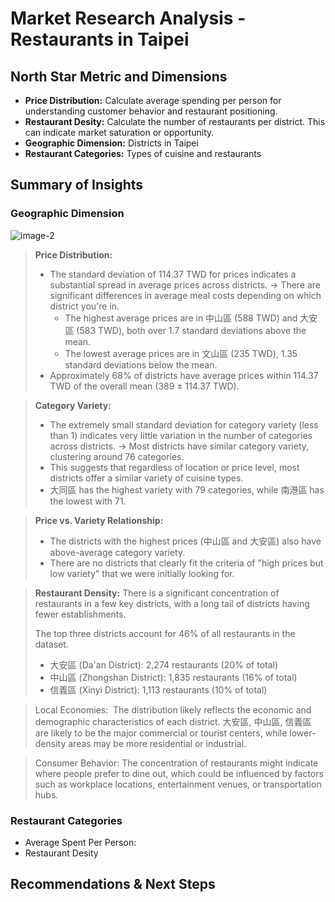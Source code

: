 # Market Research Analysis - Restaurants in Taipei



## North Star Metric and Dimensions
- **Price Distribution:** Calculate average spending per person for understanding customer behavior and restaurant positioning.
- **Restaurant Desity:** Calculate the number of restaurants per district. This can indicate market saturation or opportunity.
- **Geographic Dimension:** Districts in Taipei
- **Restaurant Categories:** Types of cuisine and restaurants
   

## Summary of Insights

### Geographic Dimension
 
![image-2](https://github.com/user-attachments/assets/85631ff2-38c5-4531-846a-d1f7283dcce9)

> **Price Distribution:**
> 
> - The standard deviation of 114.37 TWD for prices indicates a substantial spread in average prices across districts. → There are significant differences in average meal costs depending on which district you're in.
>     - The highest average prices are in 中山區 (588 TWD) and 大安區 (583 TWD), both over 1.7 standard deviations above the mean.
>     - The lowest average prices are in 文山區 (235 TWD), 1.35 standard deviations below the mean.
> - Approximately 68% of districts have average prices within 114.37 TWD of the overall mean (389 ± 114.37 TWD).


> **Category Variety:**
> 
> - The extremely small standard deviation for category variety (less than 1) indicates very little variation in the number of categories across districts. → Most districts have similar category variety, clustering around 76 categories.
> - This suggests that regardless of location or price level, most districts offer a similar variety of cuisine types.
> - 大同區 has the highest variety with 79 categories, while 南港區 has the lowest with 71.


> **Price vs. Variety Relationship:**
> 
> - The districts with the highest prices (中山區 and 大安區) also have above-average category variety.
> - There are no districts that clearly fit the criteria of "high prices but low variety" that we were initially looking for.
  

> **Restaurant Density:**
> There is a significant concentration of restaurants in a few key districts, with a long tail of districts having fewer establishments.
> 
> 
> The top three districts account for 46% of all restaurants in the dataset.
> 
> - 大安區 (Da'an District): 2,274 restaurants (20% of total)
> - 中山區 (Zhongshan District): 1,835 restaurants (16% of total)
> - 信義區 (Xinyi District): 1,113 restaurants (10% of total)

> Local Economies:  The distribution likely reflects the economic and demographic characteristics of each district. 大安區, 中山區,  信義區 are likely to be the major commercial or tourist centers, while lower-density areas may be more residential or industrial.
> 

> Consumer Behavior: The concentration of restaurants might indicate where people prefer to dine out, which could be influenced by factors such as workplace locations, entertainment venues, or transportation hubs.
>




### Restaurant Categories
- Average Spent Per Person:
- Restaurant Desity


## Recommendations & Next Steps

